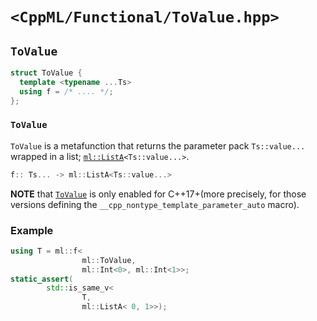 # `<CppML/Functional/ToValue.hpp>`

## `ToValue`

```c++
struct ToValue {
  template <typename ...Ts>
  using f = /* .... */;
};
```
### `ToValue`

`ToValue` is a metafunction that returns the parameter pack `Ts::value...` wrapped in a list; [`ml::ListA`](../Vocabulary/List.md)`<Ts::value...>`.

```c++
f:: Ts... -> ml::ListA<Ts::value...>
```

**NOTE** that [`ToValue`](./ToValue.md) is only enabled for C++17+(more precisely, for those versions defining the `__cpp_nontype_template_parameter_auto` macro).

### Example

```c++
using T = ml::f<
                ml::ToValue,
                ml::Int<0>, ml::Int<1>>;
static_assert(
        std::is_same_v<
                T,
                ml::ListA< 0, 1>>);
```
